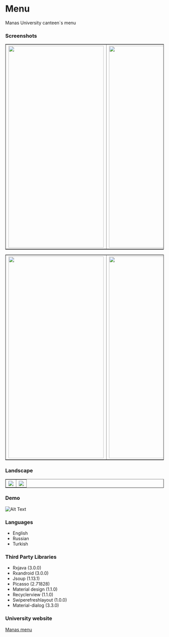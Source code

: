 # Menu
<p>Manas University canteen`s menu<p>

<h3>Screenshots</h3>

<table border=1  align="center">
  <tr>
    <th><img src="https://github.com/turararykbaev/Canteen-menu/blob/master/medialForDemo/1.jpg" width="303" height="640"></th>
    <th><img src="https://github.com/turararykbaev/Canteen-menu/blob/master/medialForDemo/2.jpg" width="303" height="640"></th>
    <th><img src="https://github.com/turararykbaev/Canteen-menu/blob/master/medialForDemo/3.jpg" width="303" height="640"></th>
  </tr>
</table>

<table border=1  align="center">
  <tr>
    <th><img src="https://github.com/turararykbaev/Canteen-menu/blob/master/medialForDemo/4.jpg" width="303" height="640"></th>
    <th><img src="https://github.com/turararykbaev/Canteen-menu/blob/master/medialForDemo/5.jpg" width="303" height="640"></th>
    <th><img src="https://github.com/turararykbaev/Canteen-menu/blob/master/medialForDemo/8.jpg" width="303" height="640"></th>
  </tr>
</table>
   
<h3>Landscape</h3>

<table border=1  align="center">
  <tr>
    <th><img src="https://github.com/turararykbaev/Canteen-menu/blob/master/medialForDemo/6.jpg"></th>
    <th><img src="https://github.com/turararykbaev/Canteen-menu/blob/master/medialForDemo/7.jpg"></th>
  </tr>
</table>

<h3>Demo</h3>

![Alt Text](https://github.com/turararykbaev/Canteen-menu/blob/master/medialForDemo/demo.gif)

<h3>Languages</h3>
<ul>
 <li>English</li>
 <li>Russian</li>
 <li>Turkish</li>
</ul>

<h3>Third Party Libraries</h3>

<ul>
 <li>Rxjava (3.0.0)</li>
 <li>Rxandroid (3.0.0)</li>
 <li>Jsoup (1.13.1)</li>
 <li>Picasso (2.71828)</li>
 <li>Material design (1.1.0)</li>
 <li>Recyclerview (1.1.0)</li>
 <li>Swiperefreshlayout (1.0.0)</li>
 <li>Material-dialog (3.3.0)</li>
</ul>

<h3>University website</h3>
<a href="http://bis.manas.edu.kg/menu/">Manas menu</a>
